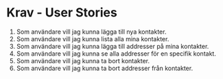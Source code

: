 # Krav - User Stories

1. Som användare vill jag kunna lägga till nya kontakter.
2. Som användare vill jag kunna lista alla mina kontakter.
3. Som användare vill jag kunna lägga till addresser på mina kontakter.
4. Som användare vill jag kunna se alla addresser för en specifik kontakt.
5. Som användare vill jag kunna ta bort kontakter.
6. Som användare vill jag kunna ta bort addresser från kontakter.